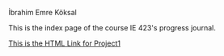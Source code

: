 İbrahim Emre Köksal

This is the index page of the course IE 423's progress journal.

[This is the HTML Link for Project1](https://github.com/BU-IE-423/fall-23-ibrahimkoksal/423%20Project%201/Project1.html)

